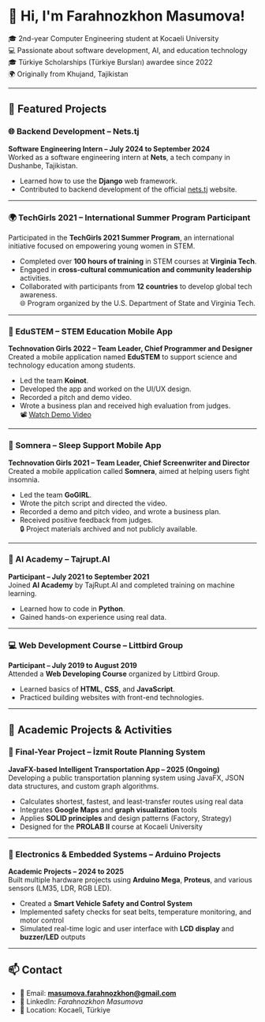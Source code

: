# 👋 Hi, I'm Farahnozkhon Masumova!

🎓 2nd-year Computer Engineering student at Kocaeli University  
💻 Passionate about software development, AI, and education technology  
🎓 Türkiye Scholarships (Türkiye Bursları) awardee since 2022  
🌍 Originally from Khujand, Tajikistan  

---

## 🌟 Featured Projects

### 🌐 Backend Development – Nets.tj  
**Software Engineering Intern – July 2024 to September 2024**  
Worked as a software engineering intern at **Nets**, a tech company in Dushanbe, Tajikistan.  
- Learned how to use the **Django** web framework.  
- Contributed to backend development of the official [nets.tj](https://nets.tj) website.  

---

### 🌍 TechGirls 2021 – International Summer Program Participant  
Participated in the **TechGirls 2021 Summer Program**, an international initiative focused on empowering young women in STEM.  
- Completed over **100 hours of training** in STEM courses at **Virginia Tech**.  
- Engaged in **cross-cultural communication and community leadership** activities.  
- Collaborated with participants from **12 countries** to develop global tech awareness.  
🌐 Program organized by the U.S. Department of State and Virginia Tech.

---

### 📱 EduSTEM – STEM Education Mobile App  
**Technovation Girls 2022 – Team Leader, Chief Programmer and Designer**  
Created a mobile application named **EduSTEM** to support science and technology education among students.  
- Led the team **Koinot**.  
- Developed the app and worked on the UI/UX design.  
- Recorded a pitch and demo video.  
- Wrote a business plan and received high evaluation from judges.  
📽 [Watch Demo Video](https://youtu.be/hs5CI7yWQeg)

---

### 🌙 Somnera – Sleep Support Mobile App  
**Technovation Girls 2021 – Team Leader, Chief Screenwriter and Director**  
Created a mobile application called **Somnera**, aimed at helping users fight insomnia.  
- Led the team **GoGIRL**.  
- Wrote the pitch script and directed the video.  
- Recorded a demo and pitch video, and wrote a business plan.  
- Received positive feedback from judges.  
🔒 Project materials archived and not publicly available.

---

### 🤖 AI Academy – Tajrupt.AI  
**Participant – July 2021 to September 2021**  
Joined **AI Academy** by TajRupt.AI and completed training on machine learning.  
- Learned how to code in **Python**.  
- Gained hands-on experience using real data.  

---

### 💻 Web Development Course – Littbird Group  
**Participant – July 2019 to August 2019**  
Attended a **Web Developing Course** organized by Littbird Group.  
- Learned basics of **HTML**, **CSS**, and **JavaScript**.  
- Practiced building websites with front-end technologies.

---

## 🧠 Academic Projects & Activities

### 🧾 Final-Year Project – İzmit Route Planning System  
**JavaFX-based Intelligent Transportation App – 2025 (Ongoing)**  
Developing a public transportation planning system using JavaFX, JSON data structures, and custom graph algorithms.  
- Calculates shortest, fastest, and least-transfer routes using real data  
- Integrates **Google Maps** and **graph visualization** tools  
- Applies **SOLID principles** and design patterns (Factory, Strategy)  
- Designed for the **PROLAB II** course at Kocaeli University  

---

### 🧪 Electronics & Embedded Systems – Arduino Projects  
**Academic Projects – 2024 to 2025**  
Built multiple hardware projects using **Arduino Mega**, **Proteus**, and various sensors (LM35, LDR, RGB LED).  
- Created a **Smart Vehicle Safety and Control System**  
- Implemented safety checks for seat belts, temperature monitoring, and motor control  
- Simulated real-time logic and user interface with **LCD display** and **buzzer/LED** outputs  

---

## 📫 Contact
- 📧 Email: **masumova.farahnozkhon@gmail.com**
- 💼 LinkedIn: *Farahnozkhon Masumova* 
- 📍 Location: Kocaeli, Türkiye
